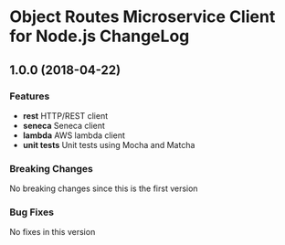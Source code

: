 # Object Routes Microservice Client for Node.js ChangeLog

## <a name="1.0.0"></a> 1.0.0 (2018-04-22)

### Features
* **rest** HTTP/REST client
* **seneca** Seneca client
* **lambda** AWS lambda client
* **unit tests** Unit tests using Mocha and Matcha

### Breaking Changes
No breaking changes since this is the first version

### Bug Fixes
No fixes in this version

